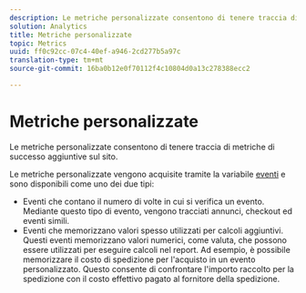 ```yaml
---
description: Le metriche personalizzate consentono di tenere traccia di metriche di successo aggiuntive sul sito.
solution: Analytics
title: Metriche personalizzate
topic: Metrics
uuid: ff0c92cc-07c4-40ef-a946-2cd277b5a97c
translation-type: tm+mt
source-git-commit: 16ba0b12e0f70112f4c10804d0a13c278388ecc2

---
```



# Metriche personalizzate

Le metriche personalizzate consentono di tenere traccia di metriche di successo aggiuntive sul sito.

Le metriche personalizzate vengono acquisite tramite la variabile [eventi](https://marketing.adobe.com/resources/help/en_US/sc/implement/events#.html) e sono disponibili come uno dei due tipi:

* Eventi che contano il numero di volte in cui si verifica un evento. Mediante questo tipo di evento, vengono tracciati annunci, checkout ed eventi simili.
* Eventi che memorizzano valori spesso utilizzati per calcoli aggiuntivi. Questi eventi memorizzano valori numerici, come valuta, che possono essere utilizzati per eseguire calcoli nel report. Ad esempio, è possibile memorizzare il costo di spedizione per l'acquisto in un evento personalizzato. Questo consente di confrontare l'importo raccolto per la spedizione con il costo effettivo pagato al fornitore della spedizione.

